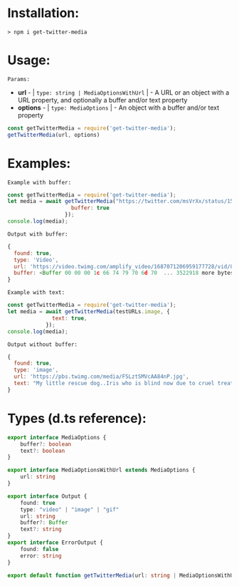 # Installation:
```
> npm i get-twitter-media
```

# Usage:

`Params:`
- __url__ - | `type: string | MediaOptionsWithUrl` | - A URL or an object with a URL property, and optionally a buffer and/or text property
- __options__ - | `type: MediaOptions` | - An object with a buffer and/or text property

```js
const getTwitterMedia = require('get-twitter-media');
getTwitterMedia(url, options)
```

# Examples:

`Example with buffer:`
```js
const getTwitterMedia = require('get-twitter-media');
let media = await getTwitterMedia("https://twitter.com/msVrXx/status/1577289590746091520", {
                    buffer: true
                  });
console.log(media);
```

`Output with buffer:`
```js
{
  found: true,
  type: 'Video',
  url: 'https://video.twimg.com/amplify_video/1687071206959177728/vid/854x480/SlOcOcqfwdfNhtdk.mp4?tag=14',
  buffer: <Buffer 00 00 00 1c 66 74 79 70 6d 70  ... 3522918 more bytes> 
}
```


`Example with text:`
```js
const getTwitterMedia = require('get-twitter-media');
let media = await getTwitterMedia(testURLs.image, {
              text: true,
            });
console.log(media);
```

`Output without buffer:`
```js
{
  found: true,
  type: 'image',
  url: 'https://pbs.twimg.com/media/FSLztSMVcAA84nP.jpg',
  text: "My little rescue dog..Iris who is blind now due to cruel treatment, we have had her a year now had one eye taken out and lots of other things done and she's now a little monkey!! https://t.co/BKqd0ruHzc"
}
```

# Types (d.ts reference):
```ts
export interface MediaOptions {
    buffer?: boolean
    text?: boolean
}

export interface MediaOptionsWithUrl extends MediaOptions {
    url: string
}

export interface Output {
    found: true
    type: "video" | "image" | "gif"
    url: string
    buffer?: Buffer
    text?: string
}
export interface ErrorOutput {
    found: false
    error: string
}

export default function getTwitterMedia(url: string | MediaOptionsWithUrl, options?: MediaOptions): Promise<Output>

```